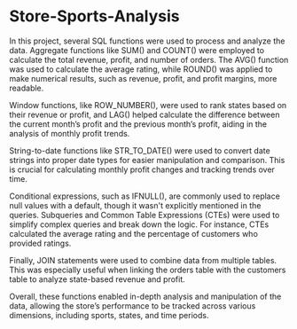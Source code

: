 # Store-Sports-Analysis

In this project, several SQL functions were used to process and analyze the data. Aggregate functions like SUM() and COUNT() were employed to calculate the total revenue, profit, and number of orders. The AVG() function was used to calculate the average rating, while ROUND() was applied to make numerical results, such as revenue, profit, and profit margins, more readable.

Window functions, like ROW_NUMBER(), were used to rank states based on their revenue or profit, and LAG() helped calculate the difference between the current month’s profit and the previous month’s profit, aiding in the analysis of monthly profit trends.

String-to-date functions like STR_TO_DATE() were used to convert date strings into proper date types for easier manipulation and comparison. This is crucial for calculating monthly profit changes and tracking trends over time.

Conditional expressions, such as IFNULL(), are commonly used to replace null values with a default, though it wasn't explicitly mentioned in the queries. Subqueries and Common Table Expressions (CTEs) were used to simplify complex queries and break down the logic. For instance, CTEs calculated the average rating and the percentage of customers who provided ratings.

Finally, JOIN statements were used to combine data from multiple tables. This was especially useful when linking the orders table with the customers table to analyze state-based revenue and profit.

Overall, these functions enabled in-depth analysis and manipulation of the data, allowing the store’s performance to be tracked across various dimensions, including sports, states, and time periods.
